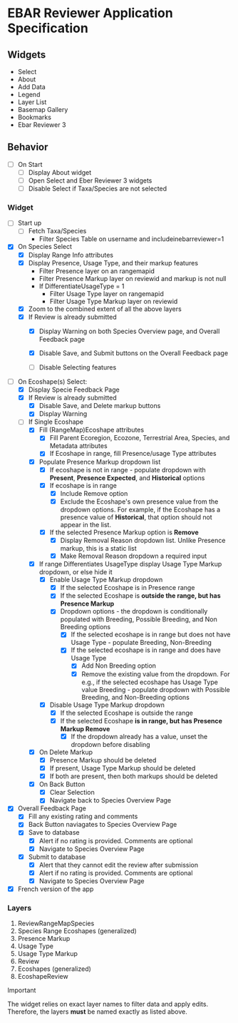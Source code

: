 # EBAR Reviewer Application Specification

## Widgets
- Select
- About
- Add Data
- Legend
- Layer List
- Basemap Gallery
- Bookmarks
- Ebar Reviewer 3

## Behavior
- [ ] On Start
    - [ ] Display About widget
    - [ ] Open Select and Eber Reviewer 3 widgets
    - [ ] Disable Select if Taxa/Species are not selected

### Widget
- [ ] Start up
    - [ ] Fetch Taxa/Species
      - Filter Species Table on username and includeinebarreviewer=1

- [x] On Species Select
  - [x] Display Range Info attributes
  - [x] Display Presence, Usage Type, and their markup features
    - Filter Presence layer on an rangemapid
    - Filter Presence Markup layer on reviewid and markup is not null
    - If DifferentiateUsageType = 1
      - Filter Usage Type layer on rangemapid
      - Filter Usage Type Markup layer on reviewid
  - [x] Zoom to the combined extent of all the above layers
  - [x] If Review is already submitted
    - [x] Display Warning on both Species Overview page, and Overall Feedback page
    - [x] Disable Save, and Submit buttons on the Overall Feedback page
    - [ ] Disable Selecting features


- [ ] On Ecoshape(s) Select:
  - [x] Display Specie Feedback Page
  - [x] If Review is already submitted
    - [x] Disable Save, and Delete markup buttons
    - [x] Display Warning
  - [ ] If Single Ecoshape
    - [x] Fill (RangeMap)Ecoshape attributes
        - [x] Fill Parent Ecoregion, Ecozone, Terrestrial Area, Species, and Metadata attributes
        - [x] If Ecoshape in range, fill Presence/usage Type attributes
    - [x] Populate Presence Markup dropdown list
      - [x] If ecoshape is not in range - populate dropdown with **Present**, **Presence Expected**, and **Historical** options
      - [x] If ecoshape is in range
        - [x] Include Remove option
        - [x] Exclude the Ecoshape's own presence value from the dropdown options. For example, if the Ecoshape has a presence value of **Historical**, that option should not appear in the list.
      - [x] If the selected Presence Markup option is **Remove**
        - [x] Display Removal Reason dropdown list. Unlike Presence markup, this is a static list
        - [x] Make Removal Reason dropdown a required input
    - [x] If range Differentiates UsageType display Usage Type Markup dropdown, or else hide it
        - [x] Enable Usage Type Markup dropdown
            - [x] If the selected Ecoshape is in Presence range
            - [x] If the selected Ecoshape is **outside the range, but has Presence Markup**
            - [x] Dropdown options - the dropdown is conditionally populated with Breeding, Possible Breeding, and Non Breeding options
              - [x] If the selected ecoshape is in range but does not have Usage Type - populate Breeding, Non-Breeding
              - [x] If the selected ecoshape is in range and does have Usage Type
                - [x] Add Non Breeding option
                - [x] Remove the existing value from the dropdown. For e.g., if the selected ecoshape has Usage Type value Breeding - populate dropdown with Possible Breeding, and Non-Breeding options
        - [x] Disable Usage Type Markup dropdown
          - [x] If the selected Ecoshape is outside the range
          - [x] If the selected Ecoshape **is in range, but has Presence Markup Remove**
              - [x] If the dropdown already has a value, unset the dropdown before disabling
    - [x] On Delete Markup
        - [x] Presence Markup should be deleted
        - [x] If present, Usage Type Markup should be deleted
        - [x] If both are present, then both markups should be deleted
    - [x] On Back Button
        - [x] Clear Selection
        - [x] Navigate back to Species Overview Page

- [x] Overall Feedback Page
  - [x] Fill any existing rating and comments
  - [x] Back Button naviagates to Species Overview Page
  - [x] Save to database
    - [x] Alert if no rating is provided. Comments are optional
    - [x] Navigate to Species Overview Page
  - [x] Submit to database
    - [x] Alert that they cannot edit the review after submission
    - [x] Alert if no rating is provided. Comments are optional
    - [x] Navigate to Species Overview Page

- [x] French version of the app

### Layers
1. ReviewRangeMapSpecies
2. Species Range Ecoshapes (generalized)
3. Presence Markup
4. Usage Type
5. Usage Type Markup
6. Review
7. Ecoshapes (generalized)
8. EcoshapeReview

> [!IMPORTANT]
> The widget relies on exact layer names to filter data and apply edits. Therefore, the layers **must** be named exactly as listed above.
